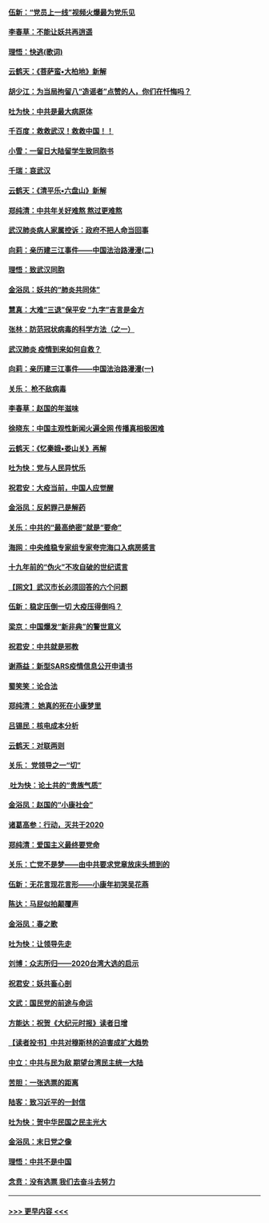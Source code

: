 #### [伍新：“党员上一线”视频火爆最为党乐见](../pages/nsc993/n11838200.md?t=02021331) 
#### [李春草：不能让妖共再逍遥](../pages/nsc993/n11838102.md?t=02021331) 
#### [理悟：快逃(歌词)](../pages/nsc993/n11838083.md?t=02021331) 
#### [云鹤天：《菩萨蛮▪大柏地》新解](../pages/nsc993/n11838059.md?t=02021331) 
#### [胡少江：为当局拘留八“造谣者”点赞的人，你们在忏悔吗？](../pages/nsc993/n11836801.md?t=02021331) 
#### [吐为快：中共是最大病原体](../pages/nsc993/n11836748.md?t=02021331) 
#### [千百度：救救武汉！救救中国！！](../pages/nsc993/n11836145.md?t=02021331) 
#### [小雪：一留日大陆留学生致同胞书](../pages/nsc993/n11834624.md?t=02021331) 
#### [千瑞：哀武汉](../pages/nsc993/n11833647.md?t=02021331) 
#### [云鹤天：《清平乐▪六盘山》新解](../pages/nsc993/n11833611.md?t=02021331) 
#### [郑纯清：中共年关好难熬 熬过更难熬](../pages/nsc993/n11833489.md?t=02021331) 
#### [武汉肺炎病人家属控诉：政府不把人命当回事](../pages/nsc993/n11833205.md?t=02021331) 
#### [向莉：亲历建三江事件——中国法治路漫漫(二)](../pages/nsc993/n11829102.md?t=02021331) 
#### [理悟：致武汉同胞](../pages/nsc993/n11831522.md?t=02021331) 
#### [金浴凤：妖共的“肺炎共同体”](../pages/nsc993/n11829448.md?t=02021331) 
#### [慧真：大难“三退”保平安 “九字”吉言是金方](../pages/nsc993/n11829501.md?t=02021331) 
#### [张林：防范冠状病毒的科学方法（之一）](../pages/nsc993/n11828618.md?t=02021331) 
#### [武汉肺炎 疫情到来如何自救？](../pages/nsc993/n11827632.md?t=02021331) 
#### [向莉：亲历建三江事件——中国法治路漫漫(一)](../pages/nsc993/n11827190.md?t=02021331) 
#### [关乐： 枪不敌病毒](../pages/nsc993/n11826746.md?t=02021331) 
#### [李春草：赵国的年滋味](../pages/nsc993/n11826321.md?t=02021331) 
#### [徐晓东：中国主观性新闻火遍全网 传播真相极困难](../pages/nsc993/n11826508.md?t=02021331) 
#### [云鹤天：《忆秦娥▪娄山关》再解](../pages/nsc993/n11824682.md?t=02021331) 
#### [吐为快：党与人民异忧乐](../pages/nsc993/n11824660.md?t=02021331) 
#### [祝君安：大疫当前，中国人应觉醒](../pages/nsc993/n11821946.md?t=02021331) 
#### [金浴凤：反躬罪己是解药](../pages/nsc993/n11820280.md?t=02021331) 
#### [关乐：中共的“最高绝密”就是“要命”](../pages/nsc993/n11816946.md?t=02021331) 
#### [海网：中央维稳专家组专家夸完海口入病房感言](../pages/nsc993/n11815138.md?t=02021331) 
#### [十九年前的“伪火”不攻自破的世纪谎言](../pages/nsc993/n11813238.md?t=02021331) 
#### [【网文】武汉市长必须回答的六个问题](../pages/nsc993/n11813848.md?t=02021331) 
#### [伍新：稳定压倒一切 大疫压得倒吗？](../pages/nsc993/n11812634.md?t=02021331) 
#### [梁京：中国爆发“新非典”的警世意义](../pages/nsc993/n11812554.md?t=02021331) 
#### [祝君安：中共就是邪教](../pages/nsc993/n11812431.md?t=02021331) 
#### [谢燕益：新型SARS疫情信息公开申请书](../pages/nsc993/n11808840.md?t=02021331) 
#### [蜀笑笑：论合法](../pages/nsc993/n11808064.md?t=02021331) 
#### [郑纯清： 她真的死在小康梦里](../pages/nsc993/n11806623.md?t=02021331) 
#### [吕锡民：核电成本分析](../pages/nsc993/n11806284.md?t=02021331) 
#### [云鹤天：对联两则](../pages/nsc993/n11805957.md?t=02021331) 
#### [关乐： 党领导之一“切”](../pages/nsc993/n11804505.md?t=02021331) 
#### [ 吐为快：论土共的“贵族气质”](../pages/nsc993/n11804490.md?t=02021331) 
#### [金浴凤：赵国的“小康社会”](../pages/nsc993/n11804452.md?t=02021331) 
#### [诸葛高参：行动，灭共于2020](../pages/nsc993/n11804120.md?t=02021331) 
#### [郑纯清：爱国主义最终要党命](../pages/nsc993/n11802197.md?t=02021331) 
#### [关乐：亡党不是梦——由中共要求党章放床头想到的](../pages/nsc993/n11802156.md?t=02021331) 
#### [伍新：无花言现花言形——小康年初哭吴花燕](../pages/nsc993/n11800044.md?t=02021331) 
#### [陈达：马屁似拍颠覆声](../pages/nsc993/n11800010.md?t=02021331) 
#### [金浴凤：春之歌](../pages/nsc993/n11797687.md?t=02021331) 
#### [吐为快：让领导先走](../pages/nsc993/n11797512.md?t=02021331) 
#### [刘博：众志所归——2020台湾大选的启示](../pages/nsc993/n11796878.md?t=02021331) 
#### [祝君安：妖共畜心剖](../pages/nsc993/n11794273.md?t=02021331) 
#### [文武：国民党的前途与命运](../pages/nsc993/n11794198.md?t=02021331) 
#### [方能达：祝贺《大纪元时报》读者日增](../pages/nsc993/n11793807.md?t=02021331) 
#### [【读者投书】中共对穆斯林的迫害成扩大趋势](../pages/nsc993/n11791371.md?t=02021331) 
#### [中立：中共与民为敌 期望台湾民主统一大陆](../pages/nsc993/n11790392.md?t=02021331) 
#### [苦胆：一张选票的距离](../pages/nsc993/n11788914.md?t=02021331) 
#### [陆客：致习近平的一封信](../pages/nsc993/n11788867.md?t=02021331) 
#### [吐为快：贺中华民国之民主光大](../pages/nsc993/n11788618.md?t=02021331) 
#### [金浴凤：末日党之像](../pages/nsc993/n11787475.md?t=02021331) 
#### [理悟：中共不是中国](../pages/nsc993/n11787463.md?t=02021331) 
#### [念贲：没有选票  我们去奋斗去努力](../pages/nsc993/n11787398.md?t=02021331) 

----
#### [ >>> 更早内容 <<< ](../indexes/nsc993-earlier.md)
